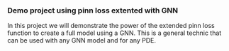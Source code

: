 ### Demo project using pinn loss extented with GNN

In this project we will demonstrate the power of the extended pinn loss function to create a full model using a GNN. This is a general technic that can be used with any GNN model and for any PDE. 